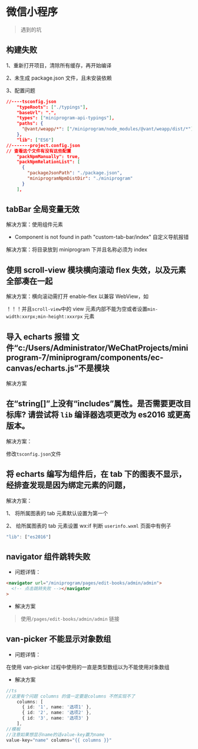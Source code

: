 # 微信小程序

> 遇到的坑

## 构建失败

1、重新打开项目，清除所有缓存，再开始编译

2、未生成 package.json 文件，且未安装依赖

3、配置问题

```json
//----tsconfig.json
    "typeRoots": ["./typings"],
    "baseUrl": ".",
    "types": ["miniprogram-api-typings"],
    "paths": {
      "@vant/weapp/*": ["/miniprogram/node_modules/@vant/weapp/dist/*"]//   /miniprogram/node_modules 这里路径，需要修改为对应的目录路径
    },
    "lib": ["ES6"]
//-------project.config.json
// 查看这个文件有没有这些配置
    "packNpmManually": true,
    "packNpmRelationList": [
      {
        "packageJsonPath": "./package.json",
        "miniprogramNpmDistDir": "./miniprogram"
      }
    ],
```

## tabBar 全局变量无效

解决方案：使用组件元素

- Component is not found in path "custom-tab-bar/index" 自定义导航报错

解决方案：将目录放到 miniprogram 下并且名称必须为 index

## 使用 scroll-view 模块横向滚动 flex 失效，以及元素全部凑在一起

解决方案：横向滚动需打开 enable-flex 以兼容 WebView，如 <scroll-view scroll-x enable-flex style="flex-direction: row;"/>

！！！并且`scroll-view`中的 view 元素内部不能为空或者设置`min-width:xxrpx;min-height:xxxrpx` 元素

## 导入 echarts 报错 文件“c:/Users/Administrator/WeChatProjects/miniprogram-7/miniprogram/components/ec-canvas/echarts.js”不是模块

解决方案

## 在“string[]”上没有“includes”属性。是否需要更改目标库? 请尝试将 `lib` 编译器选项更改为 es2016 或更高版本。

解决方案：

修改`tsconfig.json`文件

## 将 echarts 编写为组件后，在 tab 下的图表不显示，经排查发现是因为绑定元素的问题，

解决方案：

1、 将所属图表的 tab 元素默认设置为第一个

2、 给所属图表的 tab 元素设置 wx:if 判断 `userinfo.wxml` 页面中有例子

```ts
"lib": ["es2016"]
```

## navigator 组件跳转失败

- 问题详情：

```html
<navigator url="/miniprogram/pages/edit-books/admin/admin">
  <!-- 点击跳转失败 --></navigator
>
```

- 解决方案

> 使用`/pages/edit-books/admin/admin` 链接

## van-picker 不能显示对象数组

- 问题详情：

在使用 van-picker 过程中使用的一直是类型数组以为不能使用对象数组

- 解决方案

```ts
//ts
//这里有个问题 columns 的值一定要是columns 不然实现不了
    columns: [
      { id: '1', name: '选项1' },
      { id: '2', name: '选项2' },
      { id: '3', name: '选项3' }
    ],
//模板
//注意如果想显示name的话value-key赢为name
value-key="name" columns="{{ columns }}"
```

